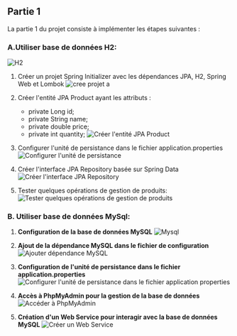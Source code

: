 ## Partie 1

La partie 1 du projet consiste à implémenter les étapes suivantes :
### A.Utiliser base de données H2:
![H2](https://github.com/S-AHANSAL/Ahansal_Activite-Pratique-N-2-Spring-Data-JPA-Hibernate/assets/81721069/8711f9de-d28e-41db-82b7-db7fedea3d9b)
1. Créer un projet Spring Initializer avec les dépendances JPA, H2, Spring Web et Lombok
![cree projet a](https://github.com/S-AHANSAL/Ahansal_Activite-Pratique-N-2-Spring-Data-JPA-Hibernate/assets/81721069/a1caaae1-0348-4170-a236-f3af676df02a)
2. Créer l'entité JPA Product ayant les attributs :
    - private Long id;
    - private String name;
    - private double price;
    - private int quantity;
![Créer l'entité JPA Product](https://github.com/S-AHANSAL/Ahansal_Activite-Pratique-N-2-Spring-Data-JPA-Hibernate/assets/81721069/c6697b40-d2bc-4bf5-a873-f2ca29c54b4a)

3. Configurer l'unité de persistance dans le fichier application.properties 
![Configurer l'unité de persistance](https://github.com/S-AHANSAL/Ahansal_Activite-Pratique-N-2-Spring-Data-JPA-Hibernate/assets/81721069/4ef7d176-dd76-4359-ab1c-c3ea976516d5)

4. Créer l'interface JPA Repository basée sur Spring Data
![Créer l'interface JPA Repository](https://github.com/S-AHANSAL/Ahansal_Activite-Pratique-N-2-Spring-Data-JPA-Hibernate/assets/81721069/7431522d-fe9d-4984-84f7-6d44b5ce85b0)

5. Tester quelques opérations de gestion de produits:
![Tester quelques opérations de gestion de produits](https://github.com/S-AHANSAL/Ahansal_Activite-Pratique-N-2-Spring-Data-JPA-Hibernate/assets/81721069/c84f7419-b487-4875-8539-ec3bf21b6477)
### B. Utiliser base de données MySql:
1. **Configuration de la base de données MySQL**
   ![Mysql](https://github.com/S-AHANSAL/Ahansal_Activite-Pratique-N-2-Spring-Data-JPA-Hibernate/assets/81721069/a1bb9070-cee5-4477-8eab-a3a37a081e09)

2. **Ajout de la dépendance MySQL dans le fichier de configuration**
   ![Ajouter dépendance MySQL](https://github.com/S-AHANSAL/Ahansal_Activite-Pratique-N-2-Spring-Data-JPA-Hibernate/assets/81721069/bad7be62-86f7-4844-b295-c2bdd4f42af6)

3. **Configuration de l'unité de persistance dans le fichier application.properties**
   ![Configurer l'unité de persistance dans le fichier application properties](https://github.com/S-AHANSAL/Ahansal_Activite-Pratique-N-2-Spring-Data-JPA-Hibernate/assets/81721069/49139472-2193-41e1-a9b0-d216ee6d4c74)

4. **Accès à PhpMyAdmin pour la gestion de la base de données**
   ![Accéder à PhpMyAdmin](https://github.com/S-AHANSAL/Ahansal_Activite-Pratique-N-2-Spring-Data-JPA-Hibernate/assets/81721069/fb17b90a-72d4-4a0f-8579-4f0d5c6beff4)

5. **Création d'un Web Service pour interagir avec la base de données MySQL**
   ![Créer un Web Service](https://github.com/S-AHANSAL/Ahansal_Activite-Pratique-N-2-Spring-Data-JPA-Hibernate/assets/81721069/91754ebd-374e-40b0-a95c-af7420fa0cf9)

